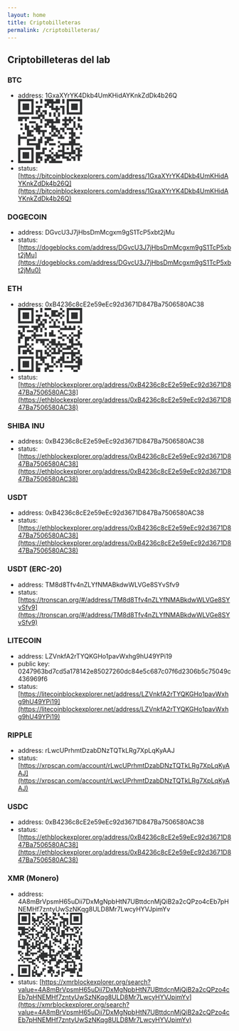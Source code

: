 ```yaml
---
layout: home
title: Criptobilleteras
permalink: /criptobilleteras/
---
```


## Criptobilleteras del lab
### BTC
- address: 1GxaXYrYK4Dkb4UmKHidAYKnkZdDk4b26Q
- ![](/cripto-btc.png)
- status: [https://bitcoinblockexplorers.com/address/1GxaXYrYK4Dkb4UmKHidAYKnkZdDk4b26Q](https://bitcoinblockexplorers.com/address/1GxaXYrYK4Dkb4UmKHidAYKnkZdDk4b26Q)

### DOGECOIN
- address: DGvcU3J7jHbsDmMcgxm9gS1TcP5xbt2jMu
- status: [https://dogeblocks.com/address/DGvcU3J7jHbsDmMcgxm9gS1TcP5xbt2jMu](https://dogeblocks.com/address/DGvcU3J7jHbsDmMcgxm9gS1TcP5xbt2jMu0)

### ETH
- address: 0xB4236c8cE2e59eEc92d3671D847Ba7506580AC38
- ![](/cripto-eth.png)
- status: [https://ethblockexplorer.org/address/0xB4236c8cE2e59eEc92d3671D847Ba7506580AC38](https://ethblockexplorer.org/address/0xB4236c8cE2e59eEc92d3671D847Ba7506580AC38)

### SHIBA INU
- address: 0xB4236c8cE2e59eEc92d3671D847Ba7506580AC38
- status: [https://ethblockexplorer.org/address/0xB4236c8cE2e59eEc92d3671D847Ba7506580AC38](https://ethblockexplorer.org/address/0xB4236c8cE2e59eEc92d3671D847Ba7506580AC38)

### USDT
- address: 0xB4236c8cE2e59eEc92d3671D847Ba7506580AC38
- status: [https://ethblockexplorer.org/address/0xB4236c8cE2e59eEc92d3671D847Ba7506580AC38](https://ethblockexplorer.org/address/0xB4236c8cE2e59eEc92d3671D847Ba7506580AC38)

### USDT (ERC-20)
- address: TM8d8Tfv4nZLYfNMABkdwWLVGe8SYvSfv9
- status: [https://tronscan.org/#/address/TM8d8Tfv4nZLYfNMABkdwWLVGe8SYvSfv9](https://tronscan.org/#/address/TM8d8Tfv4nZLYfNMABkdwWLVGe8SYvSfv9)

### LITECOIN
- address: LZVnkfA2rTYQKGHo1pavWxhg9hU49YPi19
- public key: 0247963bd7cd5a178142e85027260dc84e5c687c07f6d2306b5c75049c436969f6
- status: [https://litecoinblockexplorer.net/address/LZVnkfA2rTYQKGHo1pavWxhg9hU49YPi19](https://litecoinblockexplorer.net/address/LZVnkfA2rTYQKGHo1pavWxhg9hU49YPi19)

### RIPPLE
- address: rLwcUPrhmtDzabDNzTQTkLRg7XpLqKyAAJ
- status: [https://xrpscan.com/account/rLwcUPrhmtDzabDNzTQTkLRg7XpLqKyAAJ](https://xrpscan.com/account/rLwcUPrhmtDzabDNzTQTkLRg7XpLqKyAAJ)

### USDC
- address: 0xB4236c8cE2e59eEc92d3671D847Ba7506580AC38
- status: [https://ethblockexplorer.org/address/0xB4236c8cE2e59eEc92d3671D847Ba7506580AC38](https://ethblockexplorer.org/address/0xB4236c8cE2e59eEc92d3671D847Ba7506580AC38)

### XMR (Monero)
- address: 4A8mBrVpsmH65uDii7DxMgNpbHtN7UBttdcnMjQiB2a2cQPzo4cEb7pHNEMHf7zntyUwSzNKqg8ULD8Mr7LwcyHYVJpimYv
- ![](/cripto-xmr.png)
- status: [https://xmrblockexplorer.org/search?value=4A8mBrVpsmH65uDii7DxMgNpbHtN7UBttdcnMjQiB2a2cQPzo4cEb7pHNEMHf7zntyUwSzNKqg8ULD8Mr7LwcyHYVJpimYv](https://xmrblockexplorer.org/search?value=4A8mBrVpsmH65uDii7DxMgNpbHtN7UBttdcnMjQiB2a2cQPzo4cEb7pHNEMHf7zntyUwSzNKqg8ULD8Mr7LwcyHYVJpimYv)

